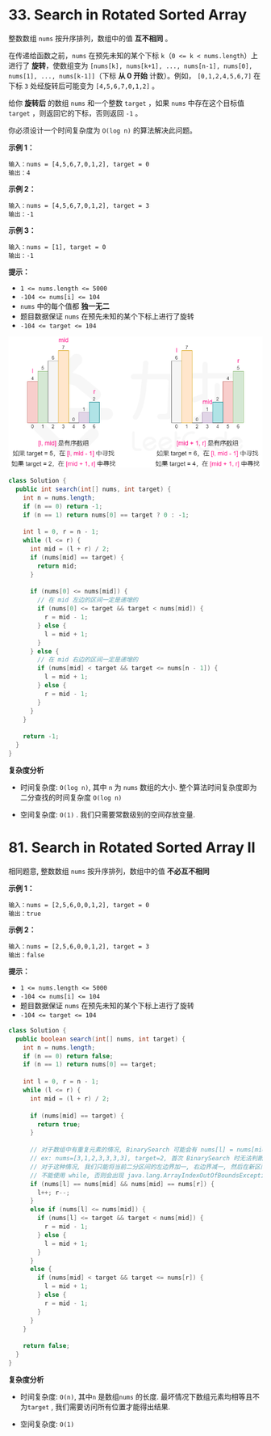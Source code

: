 # 33. Search in Rotated Sorted Array

整数数组 `nums` 按升序排列，数组中的值 **互不相同** 。

在传递给函数之前，`nums` 在预先未知的某个下标 `k`（`0 <= k < nums.length`）上进行了 **旋转**，使数组变为 `[nums[k], nums[k+1], ..., nums[n-1], nums[0], nums[1], ..., nums[k-1]]`（下标 **从 0 开始** 计数）。例如， `[0,1,2,4,5,6,7]` 在下标 `3` 处经旋转后可能变为 `[4,5,6,7,0,1,2]` 。

给你 **旋转后** 的数组 `nums` 和一个整数 `target` ，如果 `nums` 中存在这个目标值 `target` ，则返回它的下标，否则返回 `-1` 。

你必须设计一个时间复杂度为 `O(log n)` 的算法解决此问题。

 

**示例 1：**

```
输入：nums = [4,5,6,7,0,1,2], target = 0
输出：4
```

**示例 2：**

```
输入：nums = [4,5,6,7,0,1,2], target = 3
输出：-1
```

**示例 3：**

```
输入：nums = [1], target = 0
输出：-1
```

 

**提示：**

-   `1 <= nums.length <= 5000`
-   `-104 <= nums[i] <= 104`
-   `nums` 中的每个值都 **独一无二**
-   题目数据保证 `nums` 在预先未知的某个下标上进行了旋转
-   `-104 <= target <= 104`



![](assets/33_fig1.png)



```java
class Solution {
  public int search(int[] nums, int target) {
    int n = nums.length;
    if (n == 0) return -1;
    if (n == 1) return nums[0] == target ? 0 : -1;

    int l = 0, r = n - 1;
    while (l <= r) {
      int mid = (l + r) / 2;
      if (nums[mid] == target) {
        return mid;
      }

      if (nums[0] <= nums[mid]) {
        // 在 mid 左边的区间一定是递增的
        if (nums[0] <= target && target < nums[mid]) {
          r = mid - 1;
        } else {
          l = mid + 1;
        }
      } else {
        // 在 mid 右边的区间一定是递增的
        if (nums[mid] < target && target <= nums[n - 1]) {
          l = mid + 1;
        } else {
          r = mid - 1;
        }
      }
    }

    return -1;
  }
}
```

**复杂度分析**

*   时间复杂度: `O(log n)`, 其中 `n` 为 `nums` 数组的大小. 整个算法时间复杂度即为二分查找的时间复杂度 `O(log n)` 

*   空间复杂度: `O(1)` . 我们只需要常数级别的空间存放变量.







# 81. Search in Rotated Sorted Array II

相同题意, 整数数组 `nums` 按升序排列，数组中的值 **不必互不相同**

**示例 1：**

```
输入：nums = [2,5,6,0,0,1,2], target = 0
输出：true
```

**示例 2：**

```
输入：nums = [2,5,6,0,0,1,2], target = 3
输出：false
```

 

**提示：**

-   `1 <= nums.length <= 5000`
-   `-104 <= nums[i] <= 104`
-   题目数据保证 `nums` 在预先未知的某个下标上进行了旋转
-   `-104 <= target <= 104`



```java
class Solution {
  public boolean search(int[] nums, int target) {
    int n = nums.length;
    if (n == 0) return false;
    if (n == 1) return nums[0] == target;

    int l = 0, r = n - 1;
    while (l <= r) {
      int mid = (l + r) / 2;

      if (nums[mid] == target) {
        return true;
      }
			
      // 对于数组中有重复元素的情况, BinarySearch 可能会有 nums[l] = nums[mid] = nums[r], 此时无法判断区间 [l, mid] 和区间 [mid + 1, r] 哪个是有序的
      // ex: nums=[3,1,2,3,3,3,3], target=2, 首次 BinarySearch 时无法判断区间 [0,3] 和区间 [4,6] 哪个是有序的
      // 对于这种情况, 我们只能将当前二分区间的左边界加一, 右边界减一, 然后在新区间上继续二分查找
      // 不能使用 while, 否则会出现 java.lang.ArrayIndexOutOfBoundsException
      if (nums[l] == nums[mid] && nums[mid] == nums[r]) {
        l++; r--;
      }
      else if (nums[l] <= nums[mid]) {
        if (nums[l] <= target && target < nums[mid]) {
          r = mid - 1;
        } else {
          l = mid + 1;
        }
      } 
      else {
        if (nums[mid] < target && target <= nums[r]) {
          l = mid + 1;
        } else {
          r = mid - 1;
        }
      }
    }

    return false;
  }
}
```

**复杂度分析**

*   时间复杂度: `O(n)`, 其中`n` 是数组`nums` 的长度. 最坏情况下数组元素均相等且不为`target` , 我们需要访问所有位置才能得出结果.

*   空间复杂度: `O(1)` 
